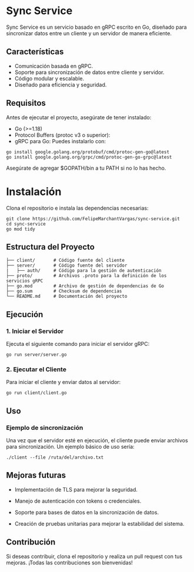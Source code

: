 # Sync Service

Sync Service es un servicio basado en gRPC escrito en Go, diseñado para sincronizar datos entre un cliente y un servidor de manera eficiente.

## Características

- Comunicación basada en gRPC.
- Soporte para sincronización de datos entre cliente y servidor.
- Código modular y escalable.
- Diseñado para eficiencia y seguridad.

## Requisitos

Antes de ejecutar el proyecto, asegúrate de tener instalado:

- Go (>=1.18)
- Protocol Buffers (protoc v3 o superior):
- gRPC para Go: Puedes instalarlo con:

```
go install google.golang.org/protobuf/cmd/protoc-gen-go@latest
go install google.golang.org/grpc/cmd/protoc-gen-go-grpc@latest
```

Asegúrate de agregar $GOPATH/bin a tu PATH si no lo has hecho.

# Instalación

Clona el repositorio e instala las dependencias necesarias:

```
git clone https://github.com/FelipeMarchantVargas/sync-service.git
cd sync-service
go mod tidy
```

## Estructura del Proyecto

```
├── client/       # Código fuente del cliente
├── server/       # Código fuente del servidor
|   ├── auth/     # Código para la gestión de autenticación
├── proto/        # Archivos .proto para la definición de los servicios gRPC
├── go.mod        # Archivo de gestión de dependencias de Go
├── go.sum        # Checksum de dependencias
└── README.md     # Documentación del proyecto
```

## Ejecución

### 1. Iniciar el Servidor

Ejecuta el siguiente comando para iniciar el servidor gRPC:

```
go run server/server.go
```

### 2. Ejecutar el Cliente

Para iniciar el cliente y enviar datos al servidor:

```
go run client/client.go
```

## Uso

### Ejemplo de sincronización

Una vez que el servidor esté en ejecución, el cliente puede enviar archivos para sincronización. Un ejemplo básico de uso sería:

```
./client --file /ruta/del/archivo.txt
```

## Mejoras futuras

- Implementación de TLS para mejorar la seguridad.

- Manejo de autenticación con tokens o credenciales.

- Soporte para bases de datos en la sincronización de datos.

- Creación de pruebas unitarias para mejorar la estabilidad del sistema.

## Contribución

Si deseas contribuir, clona el repositorio y realiza un pull request con tus mejoras. ¡Todas las contribuciones son bienvenidas!
